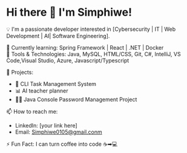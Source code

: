 # Hi there 👋 I'm Simphiwe!

💡 I'm a passionate developer interested in [Cybersecurity | IT | Web Development | AI| Software Engineering].

🌱 Currently learning: Spring Framework | React | .NET | Docker  
🔧 Tools & Technologies: Java, MySQL, HTML/CSS, Git, C#, IntelliJ, VS Code,Visual Studio, Azure, Javascript/Typescript

🚀 Projects:
- 🔐 CLI Task Management System
- 📊 AI teacher planner
- 👨‍🏫 Java Console Password Management Project

📫 How to reach me:
- LinkedIn: [your link here]
- Email: Simphiwe0105@gmail.conm

⚡ Fun Fact: I can turn coffee into code ☕➡💻

